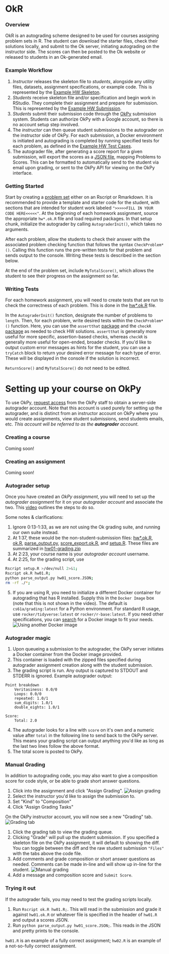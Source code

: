 # OkR

### Overview 

OkR is an autograding scheme designed to be used for courses assigning problem sets in R. The student can download the starter files, check their solutions locally, and submit to the Ok server, initiating autograding on the instructor side. The scores can then be posted to the Ok website or released to students in an Ok-generated email.

### Example Workflow

1. *Instructor* releases the skeleton file to *students*, alongside any utility files, datasets, assignment specifications, or example code. This is represented by the [Example HW Skeleton](https://github.com/jadebc-berkeley/okR/blob/master/hw01_starter.R).
2. *Students* receive skeleton file and/or specification and begin work in RStudio. They complete their assignment and prepare for submission. This is represented by the [Example HW Submission](https://github.com/jadebc-berkeley/okR/blob/master/hw01.R).
3. *Students* submit their submission code through the [OkPy](https://okpy.org) submission system. Students can authorize OkPy with a Google account, so there is no account setup step involved. 
4. The *instructor* can then queue student submissions to the autograder on the instructor side of OkPy. For each submission, a Docker environment is initiated and autograding is completed by running specified tests for each problem, as defined in the [Example HW Test Cases](https://github.com/jadebc-berkeley/okR/blob/master/hw01.ok.R).
5. The autograder file, after generating a score report for a given submission, will export the scores as a [JSON file](https://github.com/jadebc-berkeley/okR/blob/master/hw01_score.JSON), mapping Problems to Scores. This can be formatted to automatically send to the student via email upon grading, or sent to the OkPy API for viewing on the OkPy interface.


### Getting Started

Start by creating a [problem set](https://github.com/jadebc-berkeley/okR/blob/master/hw01_starter.R) either on an Rscript or Rmarkdown. It is recommended to provide a template and starter code for the student, with sections that are intended for student work labeled `">>>>>FILL IN YOUR CODE HERE<<<<<"`. At the beginning of each homework assignment, source the appropriate `hw*.ok.R` file and load required packages. In that setup chunk, initialize the autograder by calling `AutograderInit()`, which takes no arguments.

After each problem, allow the students to check their answer with the associated problem checking function that follows the syntax `CheckProblem*()`. Calling this function runs the pre-written tests for that problem and sends output to the console. Writing these tests is described in the section below.

At the end of the problem set, include `MyTotalScore()`, which allows the student to see their progress on the assignment so far.


### Writing Tests

For each homework assignment, you will need to create tests that are run to check the correctness of each problem. This is done in the [hw*.ok.R](https://github.com/jadebc-berkeley/okR/blob/master/hw01.ok.R) file.

In the `AutograderInit()` function, designate the number of problems to `length`. Then, for each problem, write desired tests within the `CheckProblem*()` function. Here, you can use the `assertthat` [package](https://github.com/hadley/assertthat) and the `checkR` [package](https://cran.r-project.org/web/packages/checkr/checkr.pdf) as needed to check HW solutions. `assertthat` is generally more useful for more specific, assertion-based checks, whereas `checkR` is generally more useful for open-ended, broader checks. If you'd like to output custom error messages as hints for the student, you can use a `tryCatch` block to return your desired error message for each type of error. These will be displayed in the console if the solution is incorrect.

`ReturnScore()` and `MyTotalScore()` do not need to be edited.

# Setting up your course on OkPy

To use OkPy, [request access](https://okpy.github.io/documentation/autograder.html#autograder-documentation-request-access) from the OkPy staff to obtain a server-side autograder account. Note that this account is used purely for setting up the autograder, and is distinct from an instructor account on OkPy where you would create assignments, view student submissions, send students emails, etc. *This account will be referred to as the __autograder__ account.*

### Creating a course
Coming soon!

### Creating an assignment
Coming soon!

### Autograder setup
Once you have created an *OkPy assignment*, you will need to set up the *autograder assignment* for it on your *autograder account* and associate the two. This [video](https://www.youtube.com/watch?v=wwD9hoMYGVY) outlines the steps to do so. 

Some notes & clarifications:
1. Ignore 0:13-1:33, as we are not using the Ok grading suite, and running our own suite instead.
2. At 1:37, these would be the non-student-submission files: [hw*.ok.R](https://github.com/jadebc-berkeley/okR/blob/master/hw01.R), [ok.R](https://github.com/jadebc-berkeley/okR/blob/master/ok.R), [parse_output.py](https://github.com/jadebc-berkeley/okR/blob/master/parse_output.py), [score_export.ok.R](https://github.com/jadebc-berkeley/okR/blob/master/score_export.ok.R), and [setup.R](https://github.com/jadebc-berkeley/okR/blob/master/setup.R). These files are summarized in [hw01-grading.zip](https://github.com/jadebc-berkeley/okR/blob/master/hw01-grading.zip)
3. At 2:23, your course name is your *autograder account* username.
4. At 2:25, for the grading script, use
``` bash
Rscript setup.R >/dev/null 2>&1; 
Rscript ok.R hw01.R; 
python parse_output.py hw01_score.JSON; 
rm -rf ./*;
```
5. If you are using R, you need to initialize a different Docker container for autograding that has R installed. Supply this in the `Docker Image` box (note that this is not shown in the video). The default is `cs61a/grading:latest` for a Python environment. For standard R usage, use `rocker/tidyverse:latest` or `rocker/r-base:latest`. If you need other specifications, you can [search](https://hub.docker.com/r/rocker/r-base/~/dockerfile/) for a Docker image to fit your needs.
![Using another Docker image](https://github.com/jadebc-berkeley/okR/tree/dev/img/dockerfile.png)

### Autograder magic
1. Upon queueing a submission to the autograder, the OkPy server initiates a Docker container from the Docker image provided. 
2. This container is loaded with the zipped files specified during autograder assignment creation along with the student submission. 
3. The grading script is run. Any output is captured to STDOUT and STDERR is ignored. Example autograder output: 
```
Point breakdown
    Veritasiness: 0.0/0
    Loops: 0.0/0
    repeated: 1.0/1
    sum_digits: 1.0/1
    double_eights: 1.0/1

Score:
    Total: 2.0
```
4. The autograder looks for a line with `score` on it's own and a numeric value after `total` in the following line to send back to the OkPy server. This means your grading script can output anything you'd like as long as the last two lines follow the above format.
5. The total score is posted to OkPy.

### Manual Grading
In addition to autograding code, you may also want to give a composition score for code style, or be able to grade short answer questions.

1. Click into the assignment and click "Assign Grading".
![Assign grading](https://github.com/jadebc-berkeley/okR/tree/dev/img/assign-grading.png)
2. Select the instructor you'd like to assign the submission to.
3. Set "Kind" to "Composition"
4. Click "Assign Grading Tasks"

On the OkPy instructor account, you will now see a new "Grading" tab.
![Grading tab](https://github.com/jadebc-berkeley/okR/tree/dev/img/grading-tab.png)
1. Click the grading tab to view the grading queue.
2. Clicking "Grade" will pull up the student submission. If you specified a skeleton file on the OkPy assignment, it will default to showing the diff. You can toggle between the diff and the raw student submission `"Files"` with the tabs above the code file.
3. Add comments and grade composition or short answer questions as needed. Comments can be made in-line and will show up in-line for the student.
![Manual grading](https://github.com/jadebc-berkeley/okR/tree/dev/img/manual-grading.png)
4. Add a message and composition score and `Submit Score`. 

### Trying it out
If the autograder fails, you may need to test the grading scripts locally.
1. Run `Rscript ok.R hw01.R;`. This will read in the submission and grade it against `hw01.ok.R` or whatever file is specified in the header of `hw01.R` and output a scores JSON.
2. Run `python parse_output.py hw01_score.JSON;`. This reads in the JSON and pretty prints to the console.

`hw01.R` is an example of a fully correct assignment; `hw02.R` is an example of a not-so-fully correct assignment.